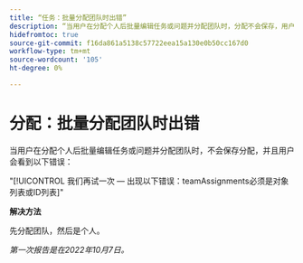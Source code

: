 ```yaml
---
title: “任务：批量分配团队时出错”
description: “当用户在分配个人后批量编辑任务或问题并分配团队时，分配不会保存，用户会看到错误。”
hidefromtoc: true
source-git-commit: f16da861a5138c57722eea15a130e0b50cc167d0
workflow-type: tm+mt
source-wordcount: '105'
ht-degree: 0%

---
```



# 分配：批量分配团队时出错

当用户在分配个人后批量编辑任务或问题并分配团队时，不会保存分配，并且用户会看到以下错误：

&quot;[!UICONTROL 我们再试一次 — 出现以下错误：teamAssignments必须是对象列表或ID列表]&quot;

**解决方法**

先分配团队，然后是个人。

_第一次报告是在2022年10月7日。_


